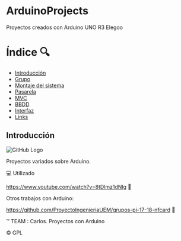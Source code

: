 # ArduinoProjects
Proyectos creados con Arduino UNO R3 Elegoo

# Índice :mag:
  - [Introducción](#introducción)
  - [Grupo](#grupo-nfcard)
  - [Montaje del sistema](#montaje-del-sistema)
  - [Pasarela](#pasarela)
  - [MVC](#mvc)
  - [BBDD](#bbdd)
  - [Interfaz](#interfaz)
  - [Links](#links)

## Introducción
![GitHub Logo](/src/Img/arduino.jpeg) 

Proyectos variados sobre Arduino.

 :computer: Utilizado


https://www.youtube.com/watch?v=8tDlmz1dNlg  :movie_camera:

Otros trabajos con Arduino:

https://github.com/ProyectoIngenieriaUEM/grupos-pi-17-18-nfcard :link:
   
   :tm: TEAM : Carlos. Proyectos con Arduino
   
   :copyright: GPL

